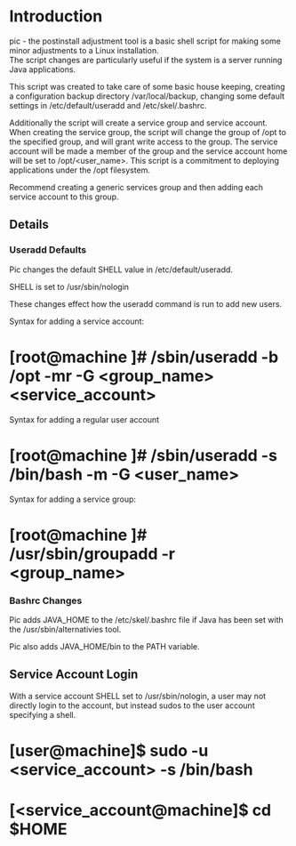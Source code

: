 
Introduction
============
pic - the postinstall adjustment tool is a basic shell script for making 
some minor adjustments to a Linux installation.  
The script changes are particularly useful if the system is a server 
running Java applications.  

This script was created to take care of some basic house keeping, creating 
a configuration backup directory /var/local/backup, changing some default 
settings in /etc/default/useradd and /etc/skel/.bashrc.

Additionally the script will create a service group and service account.
When creating the service group, the script will change the group of /opt
to the specified group, and will grant write access to the group. The 
service account will be made a member of the group and the service account
home will be set to /opt/<user_name>. This script is a commitment to deploying
applications under the /opt filesystem. 

Recommend creating a generic services group and then adding each service 
account to this group.   

Details
-------
### Useradd Defaults
Pic changes the default SHELL value in /etc/default/useradd. 

SHELL is set to /usr/sbin/nologin


These changes effect how the useradd command is run to add new users. 

Syntax for adding a service account:
  # [root@machine ]# /sbin/useradd -b /opt -mr -G <group_name> <service_account>

Syntax for adding a regular user account
  # [root@machine ]# /sbin/useradd -s /bin/bash -m -G <user_name>

Syntax for adding a service group:
  # [root@machine ]# /usr/sbin/groupadd -r <group_name> 


### Bashrc Changes
Pic adds JAVA_HOME to the /etc/skel/.bashrc file if Java has been set with
the /usr/sbin/alternativies tool.

Pic also adds JAVA_HOME/bin to the PATH variable.

Service Account Login
---------------------
With a service account SHELL set to /usr/sbin/nologin, a user may not directly
login to the account, but instead sudos to the user account specifying a shell.

  # [user@machine]$ sudo -u <service_account> -s /bin/bash
  # [<service_account@machine]$ cd $HOME 


